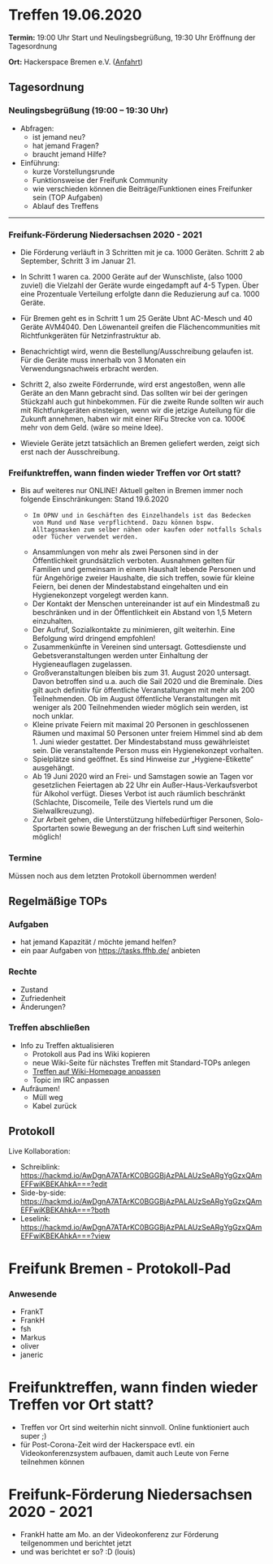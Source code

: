 
# Treffen 19.06.2020

**Termin:** 19:00 Uhr Start und Neulingsbegrüßung, 19:30 Uhr Eröffnung der Tagesordnung

**Ort:** Hackerspace Bremen e.V. ([Anfahrt](https://www.hackerspace-bremen.de/anfahrt/))

## Tagesordnung
### Neulingsbegrüßung (19:00 – 19:30 Uhr)

- Abfragen:
    - ist jemand neu?
    - hat jemand Fragen?
    - braucht jemand Hilfe?
- Einführung:
    - kurze Vorstellungsrunde
    - Funktionsweise der Freifunk Community
    - wie verschieden können die Beiträge/Funktionen eines Freifunker sein (TOP Aufgaben)
    - Ablauf des Treffens

---

### Freifunk-Förderung Niedersachsen 2020 - 2021

- Die Förderung verläuft in 3 Schritten mit je ca. 1000 Geräten. Schritt 2 ab September, Schritt 3 im Januar 21.

- In Schritt 1 waren ca. 2000 Geräte auf der Wunschliste, (also 1000 zuviel) die Vielzahl der Geräte wurde eingedampft auf 4-5 Typen. Über eine Prozentuale Verteilung erfolgte dann die Reduzierung auf ca. 1000 Geräte.

- Für Bremen geht es in Schritt 1 um 25 Geräte Ubnt AC-Mesch und 40 Geräte
AVM4040. Den Löwenanteil greifen die Flächencommunities mit Richtfunkgeräten für Netzinfrastruktur ab.

- Benachrichtigt wird, wenn die Bestellung/Ausschreibung gelaufen ist. Für die Geräte muss innerhalb von 3 Monaten ein Verwendungsnachweis erbracht werden.

- Schritt 2, also zweite Förderrunde, wird erst angestoßen, wenn alle Geräte an den Mann gebracht sind. Das sollten wir bei der geringen Stückzahl auch gut hinbekommen. Für die zweite Runde sollten wir auch mit Richtfunkgeräten einsteigen, wenn wir die jetzige Auteilung für die Zukunft annehmen, haben wir mit einer RiFu Strecke von ca. 1000€ mehr von dem Geld. (wäre so meine Idee).

- Wieviele Geräte jetzt tatsächlich an Bremen geliefert werden, zeigt sich erst nach der Ausschreibung.

### Freifunktreffen, wann finden wieder Treffen vor Ort statt?
- Bis auf weiteres nur ONLINE! Aktuell gelten in Bremen immer noch folgende Einschränkungen: Stand 19.6.2020
  -     Im ÖPNV und in Geschäften des Einzelhandels ist das Bedecken von Mund und Nase verpflichtend. Dazu können bspw. Alltagsmasken zum selber nähen oder kaufen oder notfalls Schals oder Tücher verwendet werden.
  -  Ansammlungen von mehr als zwei Personen sind in der Öffentlichkeit grundsätzlich verboten. Ausnahmen gelten für Familien und gemeinsam in einem Haushalt lebende Personen und für Angehörige zweier Haushalte, die sich treffen, sowie für kleine Feiern, bei denen der Mindestabstand eingehalten und ein Hygienekonzept vorgelegt werden kann.
  -  Der Kontakt der Menschen untereinander ist auf ein Mindestmaß zu beschränken und in der Öffentlichkeit ein Abstand von 1,5 Metern einzuhalten.
  -  Der Aufruf, Sozialkontakte zu minimieren, gilt weiterhin. Eine Befolgung wird dringend empfohlen!
  -  Zusammenkünfte in Vereinen sind untersagt. Gottesdienste und Gebetsveranstaltungen werden unter Einhaltung der Hygieneauflagen zugelassen.
  -  Großveranstaltungen bleiben bis zum 31. August 2020 untersagt. Davon betroffen sind u.a. auch die Sail 2020 und die Breminale. Dies gilt auch definitiv für öffentliche Veranstaltungen mit mehr als 200 Teilnehmenden. Ob im August öffentliche Veranstaltungen mit weniger als 200 Teilnehmenden wieder möglich sein werden, ist noch unklar.
  -  Kleine private Feiern mit maximal 20 Personen in geschlossenen Räumen und maximal 50 Personen unter freiem Himmel sind ab dem 1. Juni wieder gestattet. Der Mindestabstand muss gewährleistet sein. Die veranstaltende Person muss ein Hygienekonzept vorhalten.
  -  Spielplätze sind geöffnet. Es sind Hinweise zur „Hygiene-Etikette“ ausgehängt.
  -  Ab 19 Juni 2020 wird an Frei- und Samstagen sowie an Tagen vor gesetzlichen Feiertagen ab 22 Uhr ein Außer-Haus-Verkaufsverbot für Alkohol verfügt. Dieses Verbot ist auch räumlich beschränkt (Schlachte, Discomeile, Teile des Viertels rund um die Sielwallkreuzung).
  -  Zur Arbeit gehen, die Unterstützung hilfebedürftiger Personen, Solo-Sportarten sowie Bewegung an der frischen Luft sind weiterhin möglich!


### Termine
Müssen noch aus dem letzten Protokoll übernommen werden!

## Regelmäßige TOPs
### Aufgaben

- hat jemand Kapazität / möchte jemand helfen?
- ein paar Aufgaben von https://tasks.ffhb.de/ anbieten

### Rechte

- Zustand
- Zufriedenheit
- Änderungen?

### Treffen abschließen

- Info zu Treffen aktualisieren
  - Protokoll aus Pad ins Wiki kopieren
  - neue Wiki-Seite für nächstes Treffen mit Standard-TOPs anlegen
  - [Treffen auf Wiki-Homepage anpassen](https://wiki.bremen.freifunk.net/Home)
  - Topic im IRC anpassen
- Aufräumen!
  - Müll weg
  - Kabel zurück

## Protokoll

Live Kollaboration:

* Schreiblink: https://hackmd.io/AwDgnA7ATArKC0BGGBjAzPALAUzSeARgYgGzxQAmEFFwiKBEKAhkA===?edit
* Side-by-side: https://hackmd.io/AwDgnA7ATArKC0BGGBjAzPALAUzSeARgYgGzxQAmEFFwiKBEKAhkA===?both
* Leselink: https://hackmd.io/AwDgnA7ATArKC0BGGBjAzPALAUzSeARgYgGzxQAmEFFwiKBEKAhkA===?view

# Freifunk Bremen - Protokoll-Pad

### Anwesende
- FrankT
- FrankH
- fsh
- Markus
- oliver
- janeric

# Freifunktreffen, wann finden wieder Treffen vor Ort statt?
- Treffen vor Ort sind weiterhin nicht sinnvoll. Online funktioniert auch super ;)
- für Post-Corona-Zeit wird der Hackerspace evtl. ein Videokonferenzsystem aufbauen, damit auch Leute von Ferne teilnehmen können

# Freifunk-Förderung Niedersachsen 2020 - 2021
- FrankH hatte am Mo. an der Videokonferenz zur Förderung teilgenommen und berichtet jetzt
- und was berichtet er so? :D (louis)
